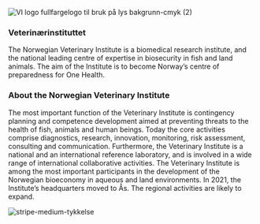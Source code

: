 
![VI logo fullfargelogo til bruk på lys bakgrunn-cmyk (2)](https://github.com/NorwegianVeterinaryInstitute/.github/assets/165724/4c4c6eb3-89f7-4347-9a5e-57d5d3dd4569)

### Veterinærinstituttet
The Norwegian Veterinary Institute is a biomedical research institute, and the national leading centre of expertise in biosecurity in fish and land animals. The aim of the Institute is to become Norway’s centre of preparedness for One Health.

### About the Norwegian Veterinary Institute

The most important function of the Veterinary Institute is contingency planning and competence development aimed at preventing threats to the health of fish, animals and human beings. Today the core activities comprise diagnostics, research, innovation, monitoring, risk assessment, consulting and communication. Furthermore, the Veterinary Institute is a national and an international reference laboratory, and is involved in a wide range of international collaborative activities. The Veterinary Institute is among the most important participants in the development of the Norwegian bioeconomy in aqueous and land environments. In 2021, the Institute’s headquarters moved to Ås. The regional activities are likely to expand. 

![stripe-medium-tykkelse](https://github.com/NorwegianVeterinaryInstitute/.github/assets/165724/239b5d71-bade-42b2-8eb3-4535631ce9ca)
